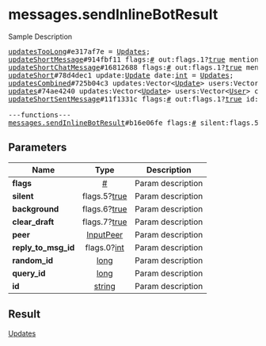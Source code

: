 # messages.sendInlineBotResult

Sample Description

<pre>
<a href="../constructor/updatesTooLong.md">updatesTooLong</a>#e317af7e = <a href="../type/Updates.md">Updates</a>;
<a href="../constructor/updateShortMessage.md">updateShortMessage</a>#914fbf11 flags:<a href="../type/#.md">#</a> out:flags.1?<a href="../type/true.md">true</a> mentioned:flags.4?<a href="../type/true.md">true</a> media_unread:flags.5?<a href="../type/true.md">true</a> silent:flags.13?<a href="../type/true.md">true</a> id:<a href="../type/int.md">int</a> user_id:<a href="../type/int.md">int</a> message:<a href="../type/string.md">string</a> pts:<a href="../type/int.md">int</a> pts_count:<a href="../type/int.md">int</a> date:<a href="../type/int.md">int</a> fwd_from:flags.2?<a href="../type/MessageFwdHeader.md">MessageFwdHeader</a> via_bot_id:flags.11?<a href="../type/int.md">int</a> reply_to_msg_id:flags.3?<a href="../type/int.md">int</a> entities:flags.7?Vector&lt;<a href="../type/MessageEntity.md">MessageEntity</a>&gt; = <a href="../type/Updates.md">Updates</a>;
<a href="../constructor/updateShortChatMessage.md">updateShortChatMessage</a>#16812688 flags:<a href="../type/#.md">#</a> out:flags.1?<a href="../type/true.md">true</a> mentioned:flags.4?<a href="../type/true.md">true</a> media_unread:flags.5?<a href="../type/true.md">true</a> silent:flags.13?<a href="../type/true.md">true</a> id:<a href="../type/int.md">int</a> from_id:<a href="../type/int.md">int</a> chat_id:<a href="../type/int.md">int</a> message:<a href="../type/string.md">string</a> pts:<a href="../type/int.md">int</a> pts_count:<a href="../type/int.md">int</a> date:<a href="../type/int.md">int</a> fwd_from:flags.2?<a href="../type/MessageFwdHeader.md">MessageFwdHeader</a> via_bot_id:flags.11?<a href="../type/int.md">int</a> reply_to_msg_id:flags.3?<a href="../type/int.md">int</a> entities:flags.7?Vector&lt;<a href="../type/MessageEntity.md">MessageEntity</a>&gt; = <a href="../type/Updates.md">Updates</a>;
<a href="../constructor/updateShort.md">updateShort</a>#78d4dec1 update:<a href="../type/Update.md">Update</a> date:<a href="../type/int.md">int</a> = <a href="../type/Updates.md">Updates</a>;
<a href="../constructor/updatesCombined.md">updatesCombined</a>#725b04c3 updates:Vector&lt;<a href="../type/Update.md">Update</a>&gt; users:Vector&lt;<a href="../type/User.md">User</a>&gt; chats:Vector&lt;<a href="../type/Chat.md">Chat</a>&gt; date:<a href="../type/int.md">int</a> seq_start:<a href="../type/int.md">int</a> seq:<a href="../type/int.md">int</a> = <a href="../type/Updates.md">Updates</a>;
<a href="../constructor/updates.md">updates</a>#74ae4240 updates:Vector&lt;<a href="../type/Update.md">Update</a>&gt; users:Vector&lt;<a href="../type/User.md">User</a>&gt; chats:Vector&lt;<a href="../type/Chat.md">Chat</a>&gt; date:<a href="../type/int.md">int</a> seq:<a href="../type/int.md">int</a> = <a href="../type/Updates.md">Updates</a>;
<a href="../constructor/updateShortSentMessage.md">updateShortSentMessage</a>#11f1331c flags:<a href="../type/#.md">#</a> out:flags.1?<a href="../type/true.md">true</a> id:<a href="../type/int.md">int</a> pts:<a href="../type/int.md">int</a> pts_count:<a href="../type/int.md">int</a> date:<a href="../type/int.md">int</a> media:flags.9?<a href="../type/MessageMedia.md">MessageMedia</a> entities:flags.7?Vector&lt;<a href="../type/MessageEntity.md">MessageEntity</a>&gt; = <a href="../type/Updates.md">Updates</a>;

---functions---
<a href="../method/messages.sendInlineBotResult.md">messages.sendInlineBotResult</a>#b16e06fe flags:<a href="../type/#.md">#</a> silent:flags.5?<a href="../type/true.md">true</a> background:flags.6?<a href="../type/true.md">true</a> clear_draft:flags.7?<a href="../type/true.md">true</a> peer:<a href="../type/InputPeer.md">InputPeer</a> reply_to_msg_id:flags.0?<a href="../type/int.md">int</a> random_id:<a href="../type/long.md">long</a> query_id:<a href="../type/long.md">long</a> id:<a href="../type/string.md">string</a> = <a href="../type/Updates.md">Updates</a>;
</pre>
## Parameters

| Name | Type | Description |
|------|:----:|-------------|
| **flags** | <a href="../type/#.md">#</a> | Param description |
| **silent** | flags.5?<a href="../type/true.md">true</a> | Param description |
| **background** | flags.6?<a href="../type/true.md">true</a> | Param description |
| **clear_draft** | flags.7?<a href="../type/true.md">true</a> | Param description |
| **peer** | <a href="../type/InputPeer.md">InputPeer</a> | Param description |
| **reply_to_msg_id** | flags.0?<a href="../type/int.md">int</a> | Param description |
| **random_id** | <a href="../type/long.md">long</a> | Param description |
| **query_id** | <a href="../type/long.md">long</a> | Param description |
| **id** | <a href="../type/string.md">string</a> | Param description |

## Result

<a href="../type/Updates.md">Updates</a>

